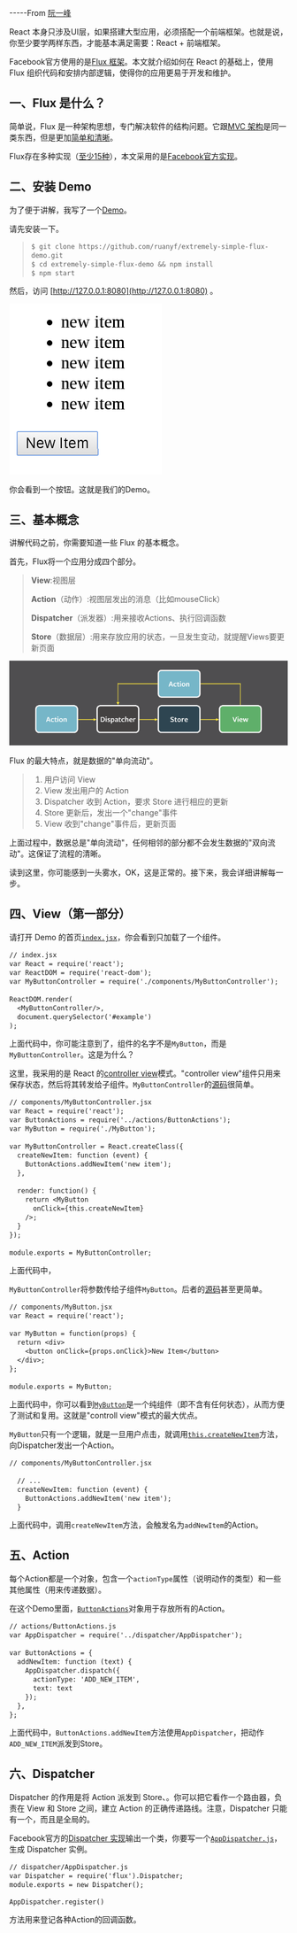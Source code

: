 -----From [阮一峰](http://www.ruanyifeng.com/)

React 本身只涉及UI层，如果搭建大型应用，必须搭配一个前端框架。也就是说，你至少要学两样东西，才能基本满足需要：React + 前端框架。

Facebook官方使用的是[Flux 框架](https://facebook.github.io/flux/)。本文就介绍如何在 React 的基础上，使用 Flux 组织代码和安排内部逻辑，使得你的应用更易于开发和维护。

## 一、Flux 是什么？

简单说，Flux 是一种架构思想，专门解决软件的结构问题。它跟[MVC 架构](http://www.ruanyifeng.com/blog/2007/11/mvc.html)是同一类东西，但是更加[简单和清晰](http://www.infoq.com/news/2014/05/facebook-mvc-flux)。

Flux存在多种实现（[至少15种](https://github.com/voronianski/flux-comparison)），本文采用的是[Facebook官方实现](https://github.com/facebook/flux)。

## 二、安装 Demo

为了便于讲解，我写了一个[Demo](https://github.com/ruanyf/extremely-simple-flux-demo)。

请先安装一下。

> ```
> $ git clone https://github.com/ruanyf/extremely-simple-flux-demo.git
> $ cd extremely-simple-flux-demo && npm install
> $ npm start
> ```

然后，访问 [http://127.0.0.1:8080](http://127.0.0.1:8080) 。

![](/assets/bg2016011502.png)

你会看到一个按钮。这就是我们的Demo。

## 三、基本概念

讲解代码之前，你需要知道一些 Flux 的基本概念。

首先，Flux将一个应用分成四个部分。

> **View**:视图层
>
> **Action**（动作）:视图层发出的消息（比如mouseClick）
>
> **Dispatcher**（派发器）:用来接收Actions、执行回调函数
>
> **Store**（数据层）:用来存放应用的状态，一旦发生变动，就提醒Views要更新页面

![](/assets/bg2016011503.png)

Flux 的最大特点，就是数据的"单向流动"。

> 1. 用户访问 View
> 2. View 发出用户的 Action
> 3. Dispatcher 收到 Action，要求 Store 进行相应的更新
> 4. Store 更新后，发出一个"change"事件
> 5. View 收到"change"事件后，更新页面

上面过程中，数据总是"单向流动"，任何相邻的部分都不会发生数据的"双向流动"。这保证了流程的清晰。

读到这里，你可能感到一头雾水，OK，这是正常的。接下来，我会详细讲解每一步。

## 四、View（第一部分）

请打开 Demo 的首页[`index.jsx`](https://github.com/ruanyf/extremely-simple-flux-demo/blob/master/index.jsx)，你会看到只加载了一个组件。

```
// index.jsx
var React = require('react');
var ReactDOM = require('react-dom');
var MyButtonController = require('./components/MyButtonController');

ReactDOM.render(
  <MyButtonController/>,
  document.querySelector('#example')
);
```

上面代码中，你可能注意到了，组件的名字不是`MyButton`，而是`MyButtonController`。这是为什么？

这里，我采用的是 React 的[controller view](http://blog.andrewray.me/the-reactjs-controller-view-pattern/)模式。"controller view"组件只用来保存状态，然后将其转发给子组件。`MyButtonController`的[源码](https://github.com/ruanyf/extremely-simple-flux-demo/blob/master/components/MyButtonController.jsx)很简单。

```
// components/MyButtonController.jsx
var React = require('react');
var ButtonActions = require('../actions/ButtonActions');
var MyButton = require('./MyButton');

var MyButtonController = React.createClass({
  createNewItem: function (event) {
    ButtonActions.addNewItem('new item');
  },

  render: function() {
    return <MyButton
      onClick={this.createNewItem}
    />;
  }
});

module.exports = MyButtonController;
```

上面代码中，

`MyButtonController`将参数传给子组件`MyButton`。后者的[源码](https://github.com/ruanyf/extremely-simple-flux-demo/blob/master/components/MyButton.jsx)甚至更简单。

```
// components/MyButton.jsx
var React = require('react');

var MyButton = function(props) {
  return <div>
    <button onClick={props.onClick}>New Item</button>
  </div>;
};

module.exports = MyButton;
```

上面代码中，你可以看到[`MyButton`](https://github.com/ruanyf/extremely-simple-flux-demo/blob/master/components/MyButton.jsx)是一个纯组件（即不含有任何状态），从而方便了测试和复用。这就是"controll view"模式的最大优点。

`MyButton`只有一个逻辑，就是一旦用户点击，就调用[`this.createNewItem`](https://github.com/ruanyf/extremely-simple-flux-demo/blob/master/components/MyButtonController.jsx#L27)方法，向Dispatcher发出一个Action。

```
// components/MyButtonController.jsx

  // ...
  createNewItem: function (event) {
    ButtonActions.addNewItem('new item');
  }
```

上面代码中，调用`createNewItem`方法，会触发名为`addNewItem`的Action。

## 五、Action

每个Action都是一个对象，包含一个`actionType`属性（说明动作的类型）和一些其他属性（用来传递数据）。

在这个Demo里面，[`ButtonActions`](https://github.com/ruanyf/extremely-simple-flux-demo/blob/master/actions/ButtonActions.js)对象用于存放所有的Action。

```
// actions/ButtonActions.js
var AppDispatcher = require('../dispatcher/AppDispatcher');

var ButtonActions = {
  addNewItem: function (text) {
    AppDispatcher.dispatch({
      actionType: 'ADD_NEW_ITEM',
      text: text
    });
  },
};
```

上面代码中，`ButtonActions.addNewItem`方法使用`AppDispatcher`，把动作`ADD_NEW_ITEM`派发到Store。



## 六、Dispatcher

Dispatcher 的作用是将 Action 派发到 Store、。你可以把它看作一个路由器，负责在 View 和 Store 之间，建立 Action 的正确传递路线。注意，Dispatcher 只能有一个，而且是全局的。

Facebook官方的[Dispatcher 实现](https://github.com/facebook/flux)输出一个类，你要写一个[`AppDispatcher.js`](https://github.com/ruanyf/extremely-simple-flux-demo/blob/master/dispatcher/AppDispatcher.js)，生成 Dispatcher 实例。

```
// dispatcher/AppDispatcher.js
var Dispatcher = require('flux').Dispatcher;
module.exports = new Dispatcher();
```

`AppDispatcher.register()`

方法用来登记各种Action的回调函数。

